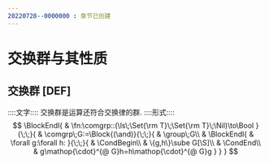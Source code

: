 ```yaml
---
20220728--0000000 : 章节已创建
---
```

# 交换群与其性质

## 交换群 [DEF]
::::文字::::
交换群是运算还符合交换律的群. 
::::形式::::
$$
\BlockEndl{
    & \fn:\comgrp::(\ls\;\Set{\rm T}\;\Set{\rm T}\;\Nil)\to\Bool
}{\;\;}{
    & \comgrp\;G:=\Block{(\and)}{\;\;}{
        & \group\;G\\
        & \BlockEndl{
            & \forall g:\forall h:
        }{\;\;}{
            & \CondBegin\\
            & \{g,h\}\sube G[\S]\\
            & \CondEnd\\
            & g\mathop{\cdot}^{@ G}h=h\mathop{\cdot}^{@ G}g
        }
    }
}
$$

